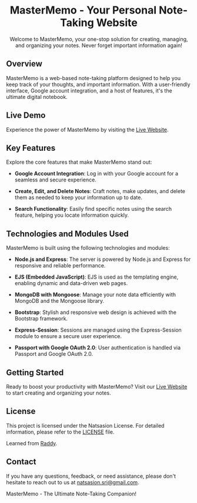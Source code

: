 <h1 align="center">MasterMemo - Your Personal Note-Taking Website</h1>
<p align="center">
    Welcome to MasterMemo, your one-stop solution for creating, managing, and organizing your notes. Never forget important information again!
</p>

## Overview

MasterMemo is a web-based note-taking platform designed to help you keep track of your thoughts, and important information. With a user-friendly interface, Google account integration, and a host of features, it's the ultimate digital notebook.

## Live Demo

Experience the power of MasterMemo by visiting the [Live Website](https://mastermemo-website.example.com).

## Key Features

Explore the core features that make MasterMemo stand out:

- **Google Account Integration**: Log in with your Google account for a seamless and secure experience.

- **Create, Edit, and Delete Notes**: Craft notes, make updates, and delete them as needed to keep your information up to date.

- **Search Functionality**: Easily find specific notes using the search feature, helping you locate information quickly.

## Technologies and Modules Used

MasterMemo is built using the following technologies and modules:

- **Node.js and Express**: The server is powered by Node.js and Express for responsive and reliable performance.

- **EJS (Embedded JavaScript)**: EJS is used as the templating engine, enabling dynamic and data-driven web pages.

- **MongoDB with Mongoose**: Manage your note data efficiently with MongoDB and the Mongoose library.

- **Bootstrap**: Stylish and responsive web design is achieved with the Bootstrap framework.

- **Express-Session**: Sessions are managed using the Express-Session module to ensure a secure user experience.

- **Passport with Google OAuth 2.0**: User authentication is handled via Passport and Google OAuth 2.0.

## Getting Started

Ready to boost your productivity with MasterMemo? Visit our [Live Website](https://mastermemo-website.example.com) to start creating and organizing your notes.

## License

This project is licensed under the Natsasion License. For detailed information, please refer to the [LICENSE](LICENSE.md) file.

Learned from [Raddy](https://www.youtube.com/watch?v=BDo1lgaZuII).
## Contact

If you have any questions, feedback, or need assistance, please don't hesitate to reach out to us at [natsasion.sri@gmail.com](mailto:natsasion.sri@gmail.com).

MasterMemo - The Ultimate Note-Taking Companion!

